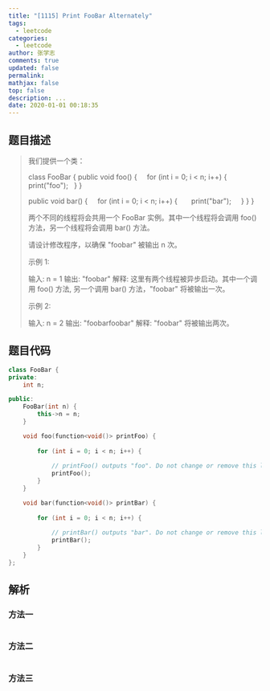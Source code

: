 ```yaml
---
title: "[1115] Print FooBar Alternately"
tags:
  - leetcode
categories:
  - leetcode
author: 张学志
comments: true
updated: false
permalink:
mathjax: false
top: false
description: ...
date: 2020-01-01 00:18:35
---
```


## 题目描述

> 我们提供一个类： 
> 
> 
> class FooBar {
> public void foo() {
>     for (int i = 0; i < n; i++) {
>       print("foo");
>     }
> }
> 
> public void bar() {
>     for (int i = 0; i < n; i++) {
>       print("bar");
>     }
> }
> }
> 
> 
> 两个不同的线程将会共用一个 FooBar 实例。其中一个线程将会调用 foo() 方法，另一个线程将会调用 bar() 方法。 
> 
> 请设计修改程序，以确保 "foobar" 被输出 n 次。 
> 
> 
> 
> 示例 1: 
> 
> 
> 输入: n = 1
> 输出: "foobar"
> 解释: 这里有两个线程被异步启动。其中一个调用 foo() 方法, 另一个调用 bar() 方法，"foobar" 将被输出一次。
> 
> 
> 示例 2: 
> 
> 
> 输入: n = 2
> 输出: "foobarfoobar"
> 解释: "foobar" 将被输出两次。
> 
> 

## 题目代码

```cpp
class FooBar {
private:
    int n;

public:
    FooBar(int n) {
        this->n = n;
    }

    void foo(function<void()> printFoo) {
        
        for (int i = 0; i < n; i++) {
            
        	// printFoo() outputs "foo". Do not change or remove this line.
        	printFoo();
        }
    }

    void bar(function<void()> printBar) {
        
        for (int i = 0; i < n; i++) {
            
        	// printBar() outputs "bar". Do not change or remove this line.
        	printBar();
        }
    }
};
```

## 解析

### 方法一

```cpp

```

### 方法二

```cpp

```

### 方法三

```cpp

```

